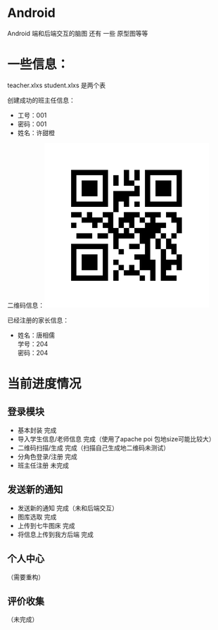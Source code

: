 # Android 

Android 端和后端交互的脑图 还有 一些 原型图等等


# 一些信息：
teacher.xlxs 
student.xlxs
是两个表 

创建成功的班主任信息：
- 工号：001
- 密码：001
- 姓名：许甜橙

二维码信息：![二维码](https://github.com/SHconnection/SHConnection_doc/blob/master/android_doc/classid_qrcode.jpg)

已经注册的家长信息：

- 姓名：唐相儒 
<br>学号：204
<br>密码：204


# 当前进度情况


## 登录模块    
- 基本封装                  完成
- 导入学生信息/老师信息       完成（使用了apache poi 包地size可能比较大）
- 二维码扫描/生成            完成（扫描自己生成地二维码未测试）
- 分角色登录/注册            完成
- 班主任注册                未完成

## 发送新的通知
- 发送新的通知               完成（未和后端交互）
- 图库选取                  完成
- 上传到七牛图床              完成
- 将信息上传到我方后端         完成


## 个人中心

（需要重构）


## 评价收集

（未完成）

